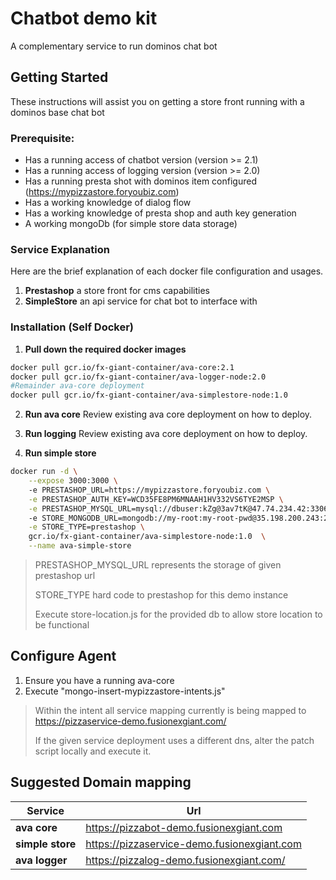 # Chatbot demo kit
A complementary service to run dominos chat bot 


## Getting Started
These instructions will assist you on getting a store front running with a dominos base chat bot


### Prerequisite:
- Has a running access of chatbot version  (version >= 2.1)
- Has a running access of logging version  (version >= 2.0)
- Has a running presta shot with dominos item configured (https://mypizzastore.foryoubiz.com)
- Has a working knowledge of dialog flow
- Has a working knowledge of presta shop and auth key generation
- A working mongoDb (for simple store data storage)

### Service Explanation
Here are the brief explanation of each docker file configuration and usages.

1. **Prestashop** a store front for cms capabilities
2. **SimpleStore** an api service for chat bot to interface with



### Installation (Self Docker)
1. **Pull down the required docker images**
```bash
docker pull gcr.io/fx-giant-container/ava-core:2.1
docker pull gcr.io/fx-giant-container/ava-logger-node:2.0
#Remainder ava-core deployment
docker pull gcr.io/fx-giant-container/ava-simplestore-node:1.0
```

2. **Run ava core**
Review existing ava core deployment on how to deploy.

3. **Run logging**
Review existing ava core deployment on how to deploy.

3. **Run simple store**
```bash
docker run -d \
    --expose 3000:3000 \    
    -e PRESTASHOP_URL=https://mypizzastore.foryoubiz.com \
    -e PRESTASHOP_AUTH_KEY=WCD35FE8PM6MNAAH1HV332VS6TYE2MSP \
    -e PRESTASHOP_MYSQL_URL=mysql://dbuser:kZg@3av7tK@47.74.234.42:3306/eshop \        
    -e STORE_MONGODB_URL=mongodb://my-root:my-root-pwd@35.198.200.243:27017/simpleStore?authSource=admin \
    -e STORE_TYPE=prestashop \
    gcr.io/fx-giant-container/ava-simplestore-node:1.0  \
    --name ava-simple-store
```
> PRESTASHOP_MYSQL_URL represents the storage of given prestashop url
> 
> STORE_TYPE hard code to prestashop for this demo instance
>
> Execute store-location.js for the provided db to allow store location to be functional


## Configure Agent
1. Ensure you have a running ava-core
2. Execute "mongo-insert-mypizzastore-intents.js"
> Within the intent all service mapping currently is being mapped to https://pizzaservice-demo.fusionexgiant.com/
> 
> If the given service deployment uses a different dns, alter the patch script locally and execute it.


## Suggested Domain mapping
| Service | Url |
|---|---|
|**ava core** | https://pizzabot-demo.fusionexgiant.com |
|**simple store** | https://pizzaservice-demo.fusionexgiant.com |
|**ava logger** | https://pizzalog-demo.fusionexgiant.com/ |